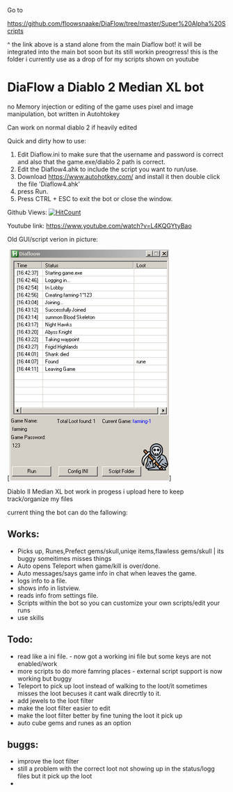 Go to 

https://github.com/floowsnaake/DiaFlow/tree/master/Super%20Alpha%20Scripts


^ the link above is a stand alone from the main Diaflow bot! it will be integrated into the main bot soon but its still workin preogrress!
this is the folder i currently use as a drop of for my scripts shown on youtube


# DiaFlow a Diablo 2 Median XL bot
no Memory injection or editing of the game uses pixel and image manipulation, bot written in Autohtokey

Can work on normal diablo 2 if heavily edited

Quick and dirty how to use:
1. Edit Diaflow.ini to make sure that the username and password is correct and also that the game.exe/diablo 2 path is correct.
2. Edit the Diaflow4.ahk to include the script you want to run/use.
3. Download https://www.autohotkey.com/ and install it then double click the file 'Diaflow4.ahk'
4. press Run.
5. Press CTRL + ESC to exit the bot or close the window.

Github Views:
[![HitCount](http://hits.dwyl.com/FloowSnaake/floowsnaake/DiaFlow.svg)](http://hits.dwyl.com/FloowSnaake/floowsnaake/DiaFlow)


Youtube link:
https://www.youtube.com/watch?v=L4KQGYtyBao
 
 
 Old GUI/script verion in picture:
 
 [![IMAGE ALT TEXT HERE](https://github.com/floowsnaake/DiaFlow/blob/master/Screenshots/gui.png)]


Diablo II Median XL bot work in progess i upload here to keep track/organize my files


current thing the bot can do the fallowing:


Works:
------

* Picks up, Runes,Prefect gems/skull,uniqe items,flawless gems/skull | its buggy someitimes misses things
* Auto opens Teleport when game/kill is over/done.
* Auto messages/says game info in chat when leaves the game.
* logs info to a file.
* shows info in listview.
* reads info from settings file.
* Scripts within the bot so you can customize your own scripts/edit your runs
* use skills


Todo:
------
* read like a ini file. - now got a working ini file but some keys are not enabled/work
* more scripts to do more famring places - external script support is now working but buggy
* Teleport to pick up loot instead of walking to the loot/it sometimes misses the loot becuses it cant walk direcrtly to it.
* add jewels to the loot filter
* make the loot filter easier to edit
* make the loot filter better by fine tuning the loot it pick up
* auto cube gems and runes as an option

buggs:
------
* improve the loot filter
* still a problem with the correct loot not showing up in the status/logg files but it pick up the loot
*




